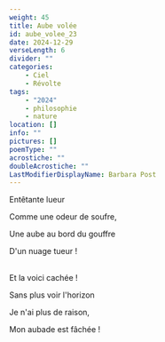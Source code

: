 ```yaml
---
weight: 45
title: Aube volée
id: aube_volee_23
date: 2024-12-29
verseLength: 6
divider: ""
categories:
    - Ciel
    - Révolte
tags:
    - "2024"
    - philosophie
    - nature
location: []
info: ""
pictures: []
poemType: ""
acrostiche: ""
doubleAcrostiche: ""
LastModifierDisplayName: Barbara Post
---
```

Entêtante lueur

Comme une odeur de soufre,

Une aube au bord du gouffre

D'un nuage tueur !

 \
Et la voici cachée !

Sans plus voir l'horizon

Je n'ai plus de raison,

Mon aubade est fâchée !
